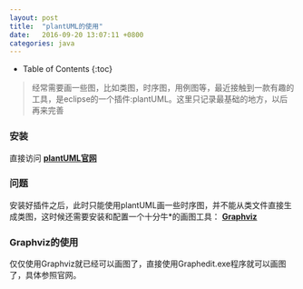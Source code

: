 ```yaml
---
layout: post
title:	"plantUML的使用"
date:	2016-09-20 13:07:11 +0800
categories:	java
---
```


* Table of Contents
{:toc}

> 经常需要画一些图，比如类图，时序图，用例图等，最近接触到一款有趣的工具，是eclipse的一个插件:plantUML。这里只记录最基础的地方，以后再来完善

### 安装
 直接访问 **[plantUML官网](http://plantuml.com/)**

### 问题
 安装好插件之后，此时只能使用plantUML画一些时序图，并不能从类文件直接生成类图，这时候还需要安装和配置一个十分牛*的画图工具： **[Graphviz](http://www.graphviz.org/)**

### Graphviz的使用
 仅仅使用Graphviz就已经可以画图了，直接使用Graphedit.exe程序就可以画图了，具体参照官网。